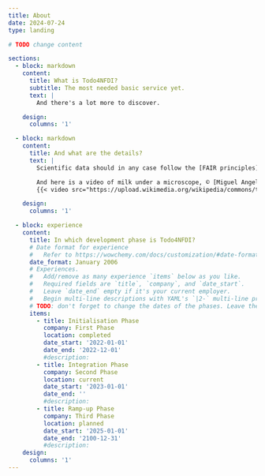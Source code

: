 ```yaml
---
title: About
date: 2024-07-24
type: landing

# TODO change content

sections:
  - block: markdown
    content:
      title: What is Todo4NFDI?
      subtitle: The most needed basic service yet.
      text: |
        And there's a lot more to discover.

    design:
      columns: '1'

  - block: markdown
    content:
      title: And what are the details?
      text: |
        Scientific data should in any case follow the [FAIR principles](https://www.go-fair.org/fair-principles/), which promote findability, accessibility, interoperability and re-usability of research data. 

        And here is a video of milk under a microscope, © [Miguel Angel Omaña Rojas CC-BY-SA 4.0](https://commons.wikimedia.org/wiki/File:Milk_under_the_microscope.webm)
        {{< video src="https://upload.wikimedia.org/wikipedia/commons/transcoded/e/e5/Milk_under_the_microscope.webm/Milk_under_the_microscope.webm.480p.vp9.webm" controls="yes" >}}

    design:
      columns: '1'

  - block: experience
    content:
      title: In which development phase is Todo4NFDI?
      # Date format for experience
      #   Refer to https://wowchemy.com/docs/customization/#date-format
      date_format: January 2006
      # Experiences.
      #   Add/remove as many experience `items` below as you like.
      #   Required fields are `title`, `company`, and `date_start`.
      #   Leave `date_end` empty if it's your current employer.
      #   Begin multi-line descriptions with YAML's `|2-` multi-line prefix.
      # TODO: don't forget to change the dates of the phases. Leave the 'date_end' of your current phase empty, so it is marked active
      items:
        - title: Initialisation Phase
          company: First Phase
          location: completed
          date_start: '2022-01-01'
          date_end: '2022-12-01'
          #description: 
        - title: Integration Phase
          company: Second Phase
          location: current
          date_start: '2023-01-01'
          date_end: ''
          #description: 
        - title: Ramp-up Phase
          company: Third Phase
          location: planned
          date_start: '2025-01-01'
          date_end: '2100-12-31'
          #description: 
    design:
      columns: '1'
---
```

